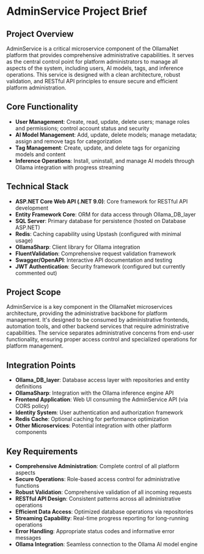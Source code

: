 # AdminService Project Brief

## Project Overview
AdminService is a critical microservice component of the OllamaNet platform that provides comprehensive administrative capabilities. It serves as the central control point for platform administrators to manage all aspects of the system, including users, AI models, tags, and inference operations. This service is designed with a clean architecture, robust validation, and RESTful API principles to ensure secure and efficient platform administration.

## Core Functionality
- **User Management**: Create, read, update, delete users; manage roles and permissions; control account status and security
- **AI Model Management**: Add, update, delete models; manage metadata; assign and remove tags for categorization
- **Tag Management**: Create, update, and delete tags for organizing models and content
- **Inference Operations**: Install, uninstall, and manage AI models through Ollama integration with progress streaming

## Technical Stack
- **ASP.NET Core Web API (.NET 9.0)**: Core framework for RESTful API development
- **Entity Framework Core**: ORM for data access through Ollama_DB_layer
- **SQL Server**: Primary database for persistence (hosted on Database ASP.NET)
- **Redis**: Caching capability using Upstash (configured with minimal usage)
- **OllamaSharp**: Client library for Ollama integration
- **FluentValidation**: Comprehensive request validation framework
- **Swagger/OpenAPI**: Interactive API documentation and testing
- **JWT Authentication**: Security framework (configured but currently commented out)

## Project Scope
AdminService is a key component in the OllamaNet microservices architecture, providing the administrative backbone for platform management. It's designed to be consumed by administrative frontends, automation tools, and other backend services that require administrative capabilities. The service separates administrative concerns from end-user functionality, ensuring proper access control and specialized operations for platform management.

## Integration Points
- **Ollama_DB_layer**: Database access layer with repositories and entity definitions
- **OllamaSharp**: Integration with the Ollama inference engine API
- **Frontend Application**: Web UI consuming the AdminService API (via CORS policy)
- **Identity System**: User authentication and authorization framework
- **Redis Cache**: Optional caching for performance optimization
- **Other Microservices**: Potential integration with other platform components

## Key Requirements
- **Comprehensive Administration**: Complete control of all platform aspects
- **Secure Operations**: Role-based access control for administrative functions
- **Robust Validation**: Comprehensive validation of all incoming requests
- **RESTful API Design**: Consistent patterns across all administrative operations
- **Efficient Data Access**: Optimized database operations via repositories
- **Streaming Capability**: Real-time progress reporting for long-running operations
- **Error Handling**: Appropriate status codes and informative error messages
- **Ollama Integration**: Seamless connection to the Ollama AI model engine 
